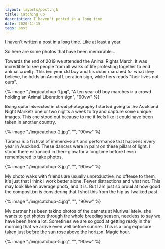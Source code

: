 ```yaml
---
layout: layouts/post.njk
title: Catching up
description: I haven't posted in a long time
date: 2020-11-15
tags: post
---
```


I haven't written a post in a long time. Like at least a year.

So here are some photos that have been memorable...

Towards the end of 2019 we attended the Animal Rights March. It was incredible to see people from all walks of life protesting together to end animal cruelty. This ten year old boy and his sister marched for what they believe, he holds an Animal Liberation sign, while hers reads "their lives not ours".

{% image "./img/catchup-1.jpg", "A ten year old boy marches in a crowd holding an Animal Liberation sign", "90vw" %}

Being quite interested in street photography I started going to the Auckland Night Markets one or two nights a week to try and capture some unique images. This one stood out because to me it feels like it could have been taken in another country.

{% image "./img/catchup-2.jpg", "", "90vw" %}

Tūrama is a festival of immersive art and performance that happens every year in Auckland. These dancers were in pairs on these pillars of light. I stood there entranced in there glow for a long time before I even remembered to take photos.

{% image "./img/catchup-3.jpg", "", "90vw" %}

My photo walks with friends are usually unproductive, no offense to them, it's just that I think I work better alone. Fewer distractions and what not. This may look like an average photo, and it is. But I am just so proud at how good the composition is considering that I shot this from the hip as I walked past.

{% image "./img/catchup-4.jpg", "", "90vw" %}

My partner has been taking photos of the gannets at Muriwai lately, she wants to get photos through the whole breeding season, needless to say we have been here a lot. Sometimes we are so good at getting ready in the morning that we arrive even well before sunrise. This is a long exposure taken just before the sun rose above the horizon. Magic hour.

{% image "./img/catchup-5.jpg", "", "90vw" %}